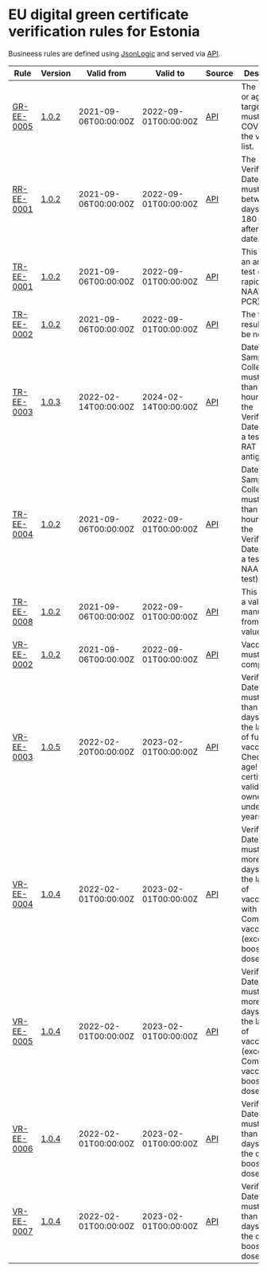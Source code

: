 # EU digital green certificate verification rules for Estonia

Busineess rules are defined using [JsonLogic](https://jsonlogic.com) and served via [API](https://dgca-businessrule-service.ezdrav.si/rules/EE).

| Rule | Version | Valid from | Valid to | Source | Description |
| ---- | ------- | ---------- | -------- | ------ | ----------- |
| [GR-EE-0005](GR-EE-0005.json) | [1.0.2](GR-EE-0005_1.0.2.json) | 2021-09-06T00:00:00Z | 2022-09-01T00:00:00Z | [API](https://dgca-businessrule-service.ezdrav.si/rules/EE/66788ea647400c8757cb07256b2442d95da2f5180d73a9db78ea590f9cfd3fbd) | The "disease or agent targeted" must be COVID-19 of the value set list. |
| [RR-EE-0001](RR-EE-0001.json) | [1.0.2](RR-EE-0001_1.0.2.json) | 2021-09-06T00:00:00Z | 2022-09-01T00:00:00Z | [API](https://dgca-businessrule-service.ezdrav.si/rules/EE/93555c044722f169cab47169869818baeb94f88f6fc888c43c54d6b5fa78aace) | The Verification Datetime must be between 11 days and 180 days after the test date. |
| [TR-EE-0001](TR-EE-0001.json) | [1.0.2](TR-EE-0001_1.0.2.json) | 2021-09-06T00:00:00Z | 2022-09-01T00:00:00Z | [API](https://dgca-businessrule-service.ezdrav.si/rules/EE/476099328aef33006beb29431ee9ca3624febbbe516d65cb47dbeb7593693c40) | This must be an antigen test (e.g., rapid test) or NAAT (e.g., PCR). |
| [TR-EE-0002](TR-EE-0002.json) | [1.0.2](TR-EE-0002_1.0.2.json) | 2021-09-06T00:00:00Z | 2022-09-01T00:00:00Z | [API](https://dgca-businessrule-service.ezdrav.si/rules/EE/808e60d5e07b80260a89defcc0351978fde8f94d926696cf6ad9062fea6f68d8) | The test result must be negative. |
| [TR-EE-0003](TR-EE-0003.json) | [1.0.3](TR-EE-0003_1.0.3.json) | 2022-02-14T00:00:00Z | 2024-02-14T00:00:00Z | [API](https://dgca-businessrule-service.ezdrav.si/rules/EE/c96ec45a6e30baf5cf5fc4e319fd040c236db59999f0d2bb6fffd4da2e1dae34) | DateTime of Sample Collection must be less than 24 hours before the Verification Datetime for a test of type RAT (rapid antigen test). |
| [TR-EE-0004](TR-EE-0004.json) | [1.0.2](TR-EE-0004_1.0.2.json) | 2021-09-06T00:00:00Z | 2022-09-01T00:00:00Z | [API](https://dgca-businessrule-service.ezdrav.si/rules/EE/0fd51a451979a12346baec70c7466b952adac18b15c0833f3f655a3bac2a1a8b) | DateTime of Sample Collection must be less than 72 hours before the Verification Datetime for a test of type NAA (PCR test). |
| [TR-EE-0008](TR-EE-0008.json) | [1.0.2](TR-EE-0008_1.0.2.json) | 2021-09-06T00:00:00Z | 2022-09-01T00:00:00Z | [API](https://dgca-businessrule-service.ezdrav.si/rules/EE/63b7cfe6b5384f41f5e83faa501bfd826c3858f821860d6045840eb1418265e6) | This must be a valid test manufacturer from the value set list. |
| [VR-EE-0002](VR-EE-0002.json) | [1.0.2](VR-EE-0002_1.0.2.json) | 2021-09-06T00:00:00Z | 2022-09-01T00:00:00Z | [API](https://dgca-businessrule-service.ezdrav.si/rules/EE/277350c7b2c11b21eb90db6599cb6647f4d1c2ac4f9725507dddd309b1fe1c83) | Vaccination must be complete. |
| [VR-EE-0003](VR-EE-0003.json) | [1.0.5](VR-EE-0003_1.0.5.json) | 2022-02-20T00:00:00Z | 2023-02-01T00:00:00Z | [API](https://dgca-businessrule-service.ezdrav.si/rules/EE/24958f183dd9e8965f6d20ab3287be6c286c5068f69c64af8ed538b0074d6ad4) | Verification Datetime must be less than 270 days after the last date of full vaccination. Check the age! The certificate is valid if the owner is under 18 years of age. |
| [VR-EE-0004](VR-EE-0004.json) | [1.0.4](VR-EE-0004_1.0.4.json) | 2022-02-01T00:00:00Z | 2023-02-01T00:00:00Z | [API](https://dgca-businessrule-service.ezdrav.si/rules/EE/91805d95ce30de12bb9282e62f19cbb4c1d8580a847ef48a60d9011a0491d945) | Verification Datetime must be more than 7 days after the last date of vaccination with Comirnaty vaccine (except for booster dose). |
| [VR-EE-0005](VR-EE-0005.json) | [1.0.4](VR-EE-0005_1.0.4.json) | 2022-02-01T00:00:00Z | 2023-02-01T00:00:00Z | [API](https://dgca-businessrule-service.ezdrav.si/rules/EE/620bf50d46bddf4ed86f14d28f646abb64bc183bc46ad7fee49f33634ebc5dce) | Verification Datetime must be more than 14 days after the last date of vaccination (except for Cominarty vaccine and booster dose). |
| [VR-EE-0006](VR-EE-0006.json) | [1.0.4](VR-EE-0006_1.0.4.json) | 2022-02-01T00:00:00Z | 2023-02-01T00:00:00Z | [API](https://dgca-businessrule-service.ezdrav.si/rules/EE/bebcc6f689fa28be6e560b788acab686ba97ba15de697005b6ed7a2de115c8a2) | Verification Datetime must be less than 365 days after the date of booster dose. |
| [VR-EE-0007](VR-EE-0007.json) | [1.0.4](VR-EE-0007_1.0.4.json) | 2022-02-01T00:00:00Z | 2023-02-01T00:00:00Z | [API](https://dgca-businessrule-service.ezdrav.si/rules/EE/fcc142b922022ef9b17e3eaca4d35eeb57b185839850209c5e927f664db52b94) | Verification Datetime must be less than 365 days after the date of booster dose. |
